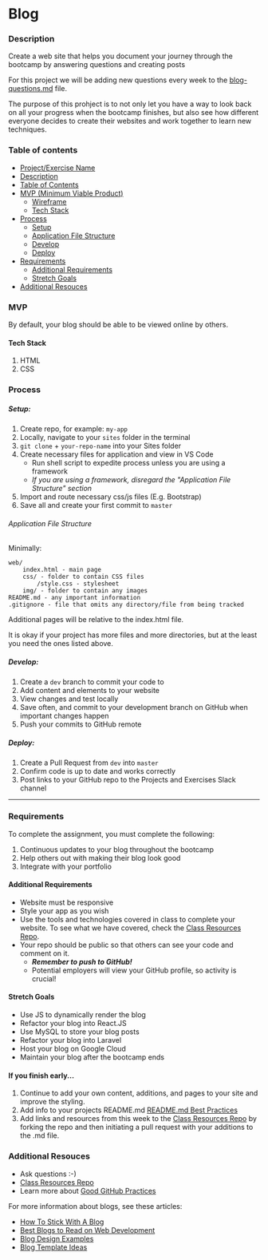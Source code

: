 # Blog

### Description

Create a web site that helps you document your journey through the bootcamp by answering questions and creating posts

For this project we will be adding new questions every week to the [blog-questions.md](../blog-questions.md) file.

The purpose of this prohject is to not only let you have a way to look back on all your progress when the bootcamp finishes, but also see how different everyone decides to create their websites and work together to learn new techniques.

### Table of contents

<!--ts-->

- [Project/Exercise Name](#Blog)
- [Description](#Description)
- [Table of Contents](#table-of-contents)
- [MVP (Minimum Viable Product)](#MVP)
  - [Wireframe](#Wireframe)
  - [Tech Stack](#Tech-Stack)
- [Process](#process)
  - [Setup](#Setup)
  - [Application File Structure](#Application-File-Structure)
  - [Develop](#Develop)
  - [Deploy](#Deploy)
- [Requirements](#Requirements)
  - [Additional Requirements](#Additional-Requirements)
  - [Stretch Goals](#Stretch-Goals)
- [Additional Resouces](#Additional-Resouces)
  <!--te-->

### MVP

By default, your blog should be able to be viewed online by others.

<!-- #### Wireframe

![wireframe](../wireframes/wireframe.png) -->

#### Tech Stack

1. HTML
2. CSS

### Process

##### Setup:

1. Create repo, for example: `my-app`
2. Locally, navigate to your `sites` folder in the terminal
3. `git clone` + `your-repo-name` into your Sites folder
4. Create necessary files for application and view in VS Code
   - Run shell script to expedite process unless you are using a framework
   - _If you are using a framework, disregard the "Application File Structure" section_
5. Import and route necessary css/js files (E.g. Bootstrap)
6. Save all and create your first commit to `master`

###### Application File Structure

Minimally:

```
web/
    index.html - main page
    css/ - folder to contain CSS files
        /style.css - stylesheet
    img/ - folder to contain any images
README.md - any important information
.gitignore - file that omits any directory/file from being tracked
```

Additional pages will be relative to the index.html file.

It is okay if your project has more files and more directories, but at the least you need the ones listed above.

##### Develop:

1. Create a `dev` branch to commit your code to
2. Add content and elements to your website
3. View changes and test locally
4. Save often, and commit to your development branch on GitHub when important changes happen
5. Push your commits to GitHub remote

##### Deploy:

1. Create a Pull Request from `dev` into `master`
2. Confirm code is up to date and works correctly
3. Post links to your GitHub repo to the Projects and Exercises Slack channel

---

### Requirements

To complete the assignment, you must complete the following:

1. Continuous updates to your blog throughout the bootcamp
2. Help others out with making their blog look good
3. Integrate with your portfolio

#### Additional Requirements

- Website must be responsive
- Style your app as you wish
- Use the tools and technologies covered in class to complete your website. To see what we have covered, check the [Class Resources Repo](https://github.com/bootcamp-students/Resources).
- Your repo should be public so that others can see your code and comment on it.
  - _**Remember to push to GitHub!**_
  - Potential employers will view your GitHub profile, so activity is crucial!

#### Stretch Goals

- Use JS to dynamically render the blog
- Refactor your blog into React.JS
- Use MySQL to store your blog posts
- Refactor your blog into Laravel
- Host your blog on Google Cloud
- Maintain your blog after the bootcamp ends

#### If you finish early...

1. Continue to add your own content, additions, and pages to your site and improve the styling.
2. Add info to your projects README.md [README.md Best Practices](https://gist.github.com/PurpleBooth/109311bb0361f32d87a2)
3. Add links and resources from this week to the [Class Resources Repo](https://github.com/bootcamp-students/Resources) by forking the repo and then initiating a pull request with your additions to the .md file.

### Additional Resouces

- Ask questions :-)
- [Class Resources Repo](https://github.com/bootcamp-students/Resources)
- Learn more about [Good GitHub Practices](https://guides.github.com)
  <!-- - [Learn JS](https://www.w3schools.com/js/) -->
    <!-- - []() -->

For more information about blogs, see these articles:

- [How To Stick With A Blog](https://www.freecodecamp.org/news/every-developer-should-have-a-blog-heres-why-and-how-to-stick-with-it-5fd55a247fbf/)
- [Best Blogs to Read on Web Development](https://usersnap.com/blog/12-best-web-development-blogs-reading-right-now/)
- [Blog Design Examples](https://bloggingpro.com/archives/2017/07/20/5-best-blog-design-examples-inspiration/)
- [Blog Template Ideas](https://colorlib.com/wp/blog-website-templates/)
  <!-- - []() -->

